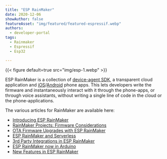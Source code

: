 ```yaml
---
title: "ESP RainMaker"
date: 2020-12-06
showAuthor: false
featureAsset: "img/featured/featured-espressif.webp"
authors:
  - developer-portal
tags:
  - Rainmaker
  - Espressif
  - Esp32

---
```

{{< figure
    default=true
    src="img/esp-1.webp"
    >}}

ESP RainMaker is a collection of [device-agent SDK](https://github.com/espressif/esp-rainmaker), a transparent cloud application and [iOS](https://apps.apple.com/us/app/esp-rainmaker/id1497491540)/[Android](https://play.google.com/store/apps/details?id=com.espressif.rainmaker&hl=en_IN) phone apps. This lets developers write the firmware and instantaneously interact with it through the phone-apps, or through voice assistants, without writing a single line of code in the cloud or the phone-applications.

The various articles for RainMaker are available here:

- [Introducing ESP RainMaker](/blog/introducing-esp-rainmaker)
- [RainMaker Projects: Firmware Considerations](/blog/rainmaker-projects-firmware-considerations)
- [OTA Firmware Upgrades with ESP RainMaker](/blog/ota-firmware-upgrades-with-esp-rainmaker)
- [ESP RainMaker and Serverless](/blog/esp-rainmaker-and-serverless)
- [3rd Party Integrations in ESP RainMaker](/blog/3rd-party-integrations-in-esp-rainmaker)
- [ESP RainMaker now in Arduino](/blog/esp-rainmaker-now-in-arduino)
- [New Features in ESP RainMaker](/blog/new-features-in-esp-rainmaker)
